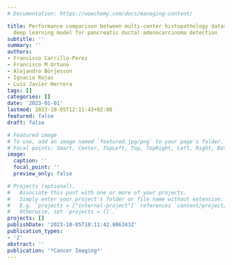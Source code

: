 ```yaml
---
# Documentation: https://wowchemy.com/docs/managing-content/

title: Performance comparison between multi-center histopathology datasets of a weakly-supervised
  deep learning model for pancreatic ductal adenocarcinoma detection
subtitle: ''
summary: ''
authors:
- Francisco Carrillo-Perez
- Francisco M Ortuno
- Alejandro Börjesson
- Ignacio Rojas
- Luis Javier Herrera
tags: []
categories: []
date: '2023-01-01'
lastmod: 2023-10-05T12:11:43+02:00
featured: false
draft: false

# Featured image
# To use, add an image named `featured.jpg/png` to your page's folder.
# Focal points: Smart, Center, TopLeft, Top, TopRight, Left, Right, BottomLeft, Bottom, BottomRight.
image:
  caption: ''
  focal_point: ''
  preview_only: false

# Projects (optional).
#   Associate this post with one or more of your projects.
#   Simply enter your project's folder or file name without extension.
#   E.g. `projects = ["internal-project"]` references `content/project/deep-learning/index.md`.
#   Otherwise, set `projects = []`.
projects: []
publishDate: '2023-10-05T10:11:42.806343Z'
publication_types:
- '2'
abstract: ''
publication: '*Cancer Imaging*'
---
```

